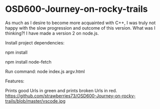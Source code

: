 # OSD600-Journey-on-rocky-trails
As much as I desire to become more acquainted with C++, I was truly not happy with the slow progression and outcome of this version. What was I thinking?!
I have made a version 2 on node.js.

Install project dependencies:

npm install

npm install node-fetch

Run command:  node index.js argv.html

Features:

Prints good Urls in green and prints broken Urls in red.
https://github.com/strawberries73/OSD600-Journey-on-rocky-trails/blob/master/vscode.jpg



